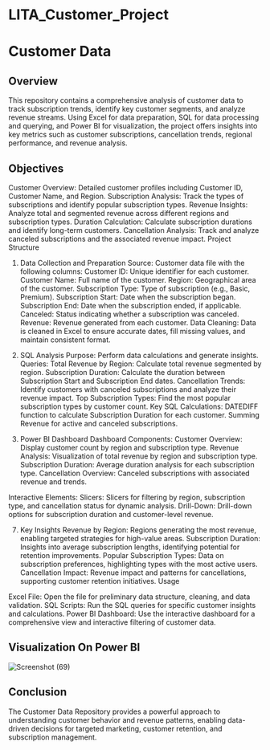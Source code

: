 # LITA_Customer_Project
# Customer Data 

## Overview

This repository contains a comprehensive analysis of customer data to track subscription trends, identify key customer segments, and analyze revenue streams. Using Excel for data preparation, SQL for data processing and querying, and Power BI for visualization, the project offers insights into key metrics such as customer subscriptions, cancellation trends, regional performance, and revenue analysis.

## Objectives
Customer Overview: Detailed customer profiles including Customer ID, Customer Name, and Region.
Subscription Analysis: Track the types of subscriptions and identify popular subscription types.
Revenue Insights: Analyze total and segmented revenue across different regions and subscription types.
Duration Calculation: Calculate subscription durations and identify long-term customers.
Cancellation Analysis: Track and analyze canceled subscriptions and the associated revenue impact.
Project Structure

1. Data Collection and Preparation
Source: Customer data file with the following columns:
Customer ID: Unique identifier for each customer.
Customer Name: Full name of the customer.
Region: Geographical area of the customer.
Subscription Type: Type of subscription (e.g., Basic, Premium).
Subscription Start: Date when the subscription began.
Subscription End: Date when the subscription ended, if applicable.
Canceled: Status indicating whether a subscription was canceled.
Revenue: Revenue generated from each customer.
Data Cleaning: Data is cleaned in Excel to ensure accurate dates, fill missing values, and maintain consistent format.

3. SQL Analysis
Purpose: Perform data calculations and generate insights.
Queries:
Total Revenue by Region: Calculate total revenue segmented by region.
Subscription Duration: Calculate the duration between Subscription Start and Subscription End dates.
Cancellation Trends: Identify customers with canceled subscriptions and analyze their revenue impact.
Top Subscription Types: Find the most popular subscription types by customer count.
Key SQL Calculations:
DATEDIFF function to calculate Subscription Duration for each customer.
Summing Revenue for active and canceled subscriptions.

5. Power BI Dashboard
Dashboard Components:
Customer Overview: Display customer count by region and subscription type.
Revenue Analysis: Visualization of total revenue by region and subscription type.
Subscription Duration: Average duration analysis for each subscription type.
Cancellation Overview: Canceled subscriptions with associated revenue and trends.

Interactive Elements:
Slicers: Slicers for filtering by region, subscription type, and cancellation status for dynamic analysis.
Drill-Down: Drill-down options for subscription duration and customer-level revenue.

7. Key Insights
Revenue by Region: Regions generating the most revenue, enabling targeted strategies for high-value areas.
Subscription Duration: Insights into average subscription lengths, identifying potential for retention improvements.
Popular Subscription Types: Data on subscription preferences, highlighting types with the most active users.
Cancellation Impact: Revenue impact and patterns for cancellations, supporting customer retention initiatives.
Usage

Excel File: Open the file for preliminary data structure, cleaning, and data validation.
SQL Scripts: Run the SQL queries for specific customer insights and calculations.
Power BI Dashboard: Use the interactive dashboard for a comprehensive view and interactive filtering of customer data.

## Visualization On Power BI
![Screenshot (69)](https://github.com/user-attachments/assets/8e5eda10-c4ce-42a5-85f2-61585e23f418)

## Conclusion
The Customer Data Repository provides a powerful approach to understanding customer behavior and revenue patterns, 
enabling data-driven decisions for targeted marketing, customer retention, and subscription management.
